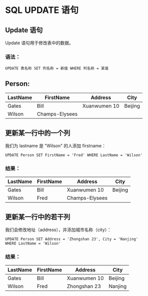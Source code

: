 
# SQL UPDATE 语句




## Update 语句

Update 语句用于修改表中的数据。

### 语法：

```
UPDATE 表名称 SET 列名称 = 新值 WHERE 列名称 = 某值
```

## Person:

| LastName | FirstName | Address | City |
| --- | --- | --- | --- |
| Gates | Bill | Xuanwumen 10 | Beijing |
| Wilson | Champs-Elysees |

## 更新某一行中的一个列

我们为 lastname 是 "Wilson" 的人添加 firstname：

```
UPDATE Person SET FirstName = 'Fred' WHERE LastName = 'Wilson'
```

### 结果：

| LastName | FirstName | Address | City |
| --- | --- | --- | --- |
| Gates | Bill | Xuanwumen 10 | Beijing |
| Wilson | Fred | Champs-Elysees |

## 更新某一行中的若干列

我们会修改地址（address），并添加城市名称（city）：

```
UPDATE Person SET Address = 'Zhongshan 23', City = 'Nanjing'
WHERE LastName = 'Wilson'
```

### 结果：

| LastName | FirstName | Address | City |
| --- | --- | --- | --- |
| Gates | Bill | Xuanwumen 10 | Beijing |
| Wilson | Fred | Zhongshan 23 | Nanjing |





